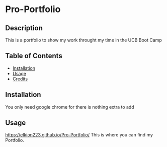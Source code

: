 # Pro-Portfolio

## Description

This is a portfolio to show my work throught my time in the UCB Boot Camp 

## Table of Contents

- [Installation](#installation)
- [Usage](#usage)
- [Credits](#credits)

## Installation

You only need google chrome for there is nothing extra to add

## Usage

https://elkion223.github.io/Pro-Portfolio/ This is where you can find my Portfolio.